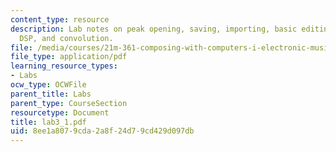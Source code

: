 ```yaml
---
content_type: resource
description: Lab notes on peak opening, saving, importing, basic editing, regions,
  DSP, and convolution.
file: /media/courses/21m-361-composing-with-computers-i-electronic-music-composition-spring-2008/8ee1a8079cda2a8f24d79cd429d097db_lab3_1.pdf
file_type: application/pdf
learning_resource_types:
- Labs
ocw_type: OCWFile
parent_title: Labs
parent_type: CourseSection
resourcetype: Document
title: lab3_1.pdf
uid: 8ee1a807-9cda-2a8f-24d7-9cd429d097db
---
```

